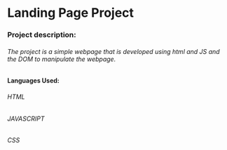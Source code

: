 # **Landing Page Project**

### Project description:

###### The project is a simple webpage that is developed using html and JS and the DOM to manipulate the webpage.

#### Languages Used:
###### HTML 
###### JAVASCRIPT
###### CSS



